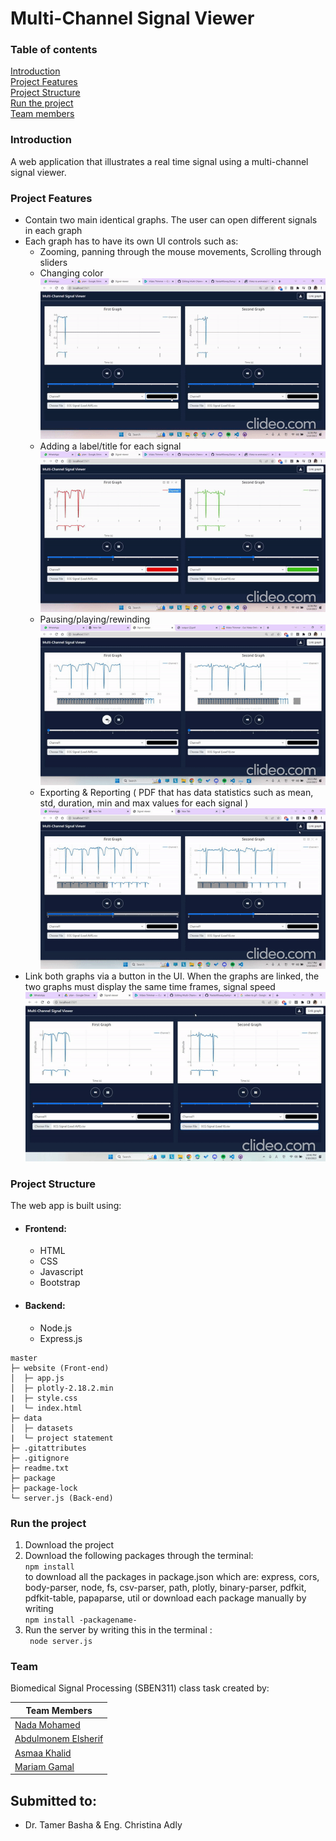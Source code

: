 <h1> Multi-Channel Signal Viewer</h1>
<h3>Table of contents</h3>
<a href="#introduction">Introduction</a><br>
<!-- <a href="#requirements">Requirements</a><br> -->
<a href="#projectfeatures">Project Features</a><br>
<a href="#projectstructure">Project Structure</a><br>
<a href="#runtheproject">Run the project</a><br>
<a href="#team">Team members</a><br>

<h3 id="introduction">Introduction</h3>
<p> A web application that illustrates a real time signal using a multi-channel signal viewer.</p>
<h3 id="projectfeatures">Project Features</h3>
    <ul>
    <li>Contain two main identical graphs. The user can open different signals in each graph</li>
    <li>Each graph has to have its own UI controls such as:
    <ul> 
    <li>Zooming, panning through the mouse movements, Scrolling through sliders</li>
    <li>Changing color</li>
    <img src="/data/gifs/colorchange.gif" alt="gif">
    <li>Adding a label/title for each signal</li>
    <img src="/data/gifs/labelchange.gif" alt="gif">
    <li>Pausing/playing/rewinding</li>
    <img src="/data/gifs/rewind.gif" alt="gif">
    <li>Exporting & Reporting ( PDF that has data statistics such as mean, std, duration, min and max values for each signal ) </li>
    <img src="/data/gifs/statistics.gif" alt="gif">
    </ul>
    </li>
    <li>Link both graphs via a button in the UI. When the graphs are linked, the two graphs must display the same time frames, signal speed</li>
    <img src="/data/gifs/linking.gif" alt="gif">
</ul>


<h3 id="projectstructure">Project Structure</h3>
<p>The web app is built using:
<ul>
    <li><h4>Frontend: </h4>
    <ul>
    <li>HTML</li>
    <li>CSS</li>
    <li>Javascript</li>
    <li>Bootstrap</li>
    </ul>
    </li>
    <li><h4>Backend:</h4>
    <ul>
    <li>Node.js</li>
    <li>Express.js</li>
    </ul></li>
</ul>

```
master
├─ website (Front-end)
│  ├─ app.js
│  ├─ plotly-2.18.2.min
|  ├─ style.css
|  └─ index.html
├─ data 
│  ├─ datasets
|  └─ project statement
├─ .gitattributes
├─ .gitignore
├─ readme.txt
├─ package
├─ package-lock
└─ server.js (Back-end)
```

<h3 id="runtheproject">Run the project</h3>
<ol>
<li>Download the project</li> 
<li>Download the following packages through the terminal:
<br><code>npm install</code> <br>
to download all the packages in package.json which are: express, cors, body-parser, node, fs, csv-parser, path, plotly, binary-parser, pdfkit, pdfkit-table, papaparse, util
or download each package manually by writing <br>
<code>npm install -packagename-</code>  
</li>
<li>Run the server by writing this in the terminal : 
<br><code> node server.js </code></li>
</ol>

<h3 id="team">Team</h3>
<p>Biomedical Signal Processing (SBEN311) class task created by:</p>
<table>
  <thead>
    <tr>
      <th>Team Members</th>
    </tr>
  </thead>
  <tbody>
    <tr>
      <td><a href="https://github.com/NadaAlfowey">Nada Mohamed</a></td>
    </tr>
    <tr>
      <td><a href="https://github.com/AbdulmonemElsherif">Abdulmonem Elsherif</a></td>
    </tr>
    <tr>
      <td><a href="https://github.com/asmaakhaledd">Asmaa Khalid</a></td>
    </tr>
    <tr>
      <td><a href="https://github.com/mariamgamal70">Mariam Gamal</a></td>
    </tr>
  </tbody>
</table>
<h2>Submitted to:</h2>
<ul>
<li>Dr. Tamer Basha &amp; Eng. Christina Adly</li>
</ul>

